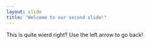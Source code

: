 ```yaml
---
layout: slide
title: "Welcome to our second slide!"
---
```

This is quite wierd right?
Use the left arrow to go back!
